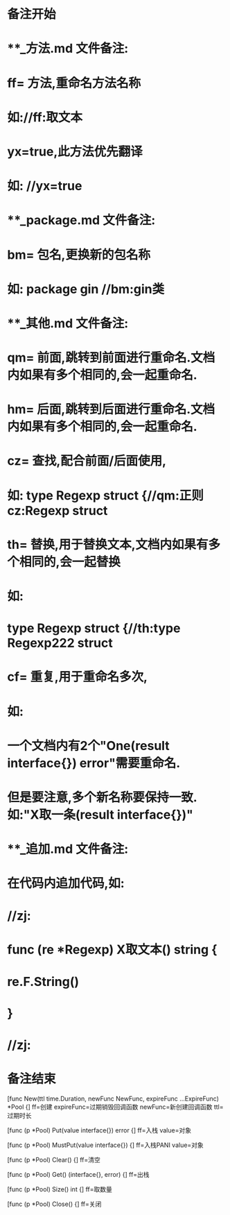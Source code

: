 # 备注开始
# **_方法.md 文件备注:
# ff= 方法,重命名方法名称
# 如://ff:取文本
#
# yx=true,此方法优先翻译
# 如: //yx=true

# **_package.md 文件备注:
# bm= 包名,更换新的包名称 
# 如: package gin //bm:gin类

# **_其他.md 文件备注:
# qm= 前面,跳转到前面进行重命名.文档内如果有多个相同的,会一起重命名.
# hm= 后面,跳转到后面进行重命名.文档内如果有多个相同的,会一起重命名.
# cz= 查找,配合前面/后面使用,
# 如: type Regexp struct {//qm:正则 cz:Regexp struct
#
# th= 替换,用于替换文本,文档内如果有多个相同的,会一起替换
# 如:
# type Regexp struct {//th:type Regexp222 struct
#
# cf= 重复,用于重命名多次,
# 如: 
# 一个文档内有2个"One(result interface{}) error"需要重命名.
# 但是要注意,多个新名称要保持一致. 如:"X取一条(result interface{})"

# **_追加.md 文件备注:
# 在代码内追加代码,如:
# //zj:
# func (re *Regexp) X取文本() string { 
# re.F.String()
# }
# //zj:
# 备注结束

[func New(ttl time.Duration, newFunc NewFunc, expireFunc ...ExpireFunc) *Pool {]
ff=创建
expireFunc=过期销毁回调函数
newFunc=新创建回调函数
ttl=过期时长

[func (p *Pool) Put(value interface{}) error {]
ff=入栈
value=对象

[func (p *Pool) MustPut(value interface{}) {]
ff=入栈PANI
value=对象

[func (p *Pool) Clear() {]
ff=清空

[func (p *Pool) Get() (interface{}, error) {]
ff=出栈

[func (p *Pool) Size() int {]
ff=取数量

[func (p *Pool) Close() {]
ff=关闭
